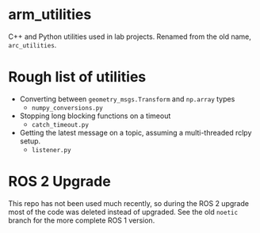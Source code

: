 # arm_utilities
C++ and Python utilities used in lab projects. Renamed from the old name, `arc_utilities`.

# Rough list of utilities

- Converting between `geometry_msgs.Transform` and `np.array` types
  - `numpy_conversions.py`
- Stopping long blocking functions on a timeout
  - `catch_timeout.py`
- Getting the latest message on a topic, assuming a multi-threaded rclpy setup.
  - `listener.py`

# ROS 2 Upgrade

This repo has not been used much recently, so during the ROS 2 upgrade most of the code was deleted instead of upgraded. See the old `noetic` branch for the more complete ROS 1 version.
